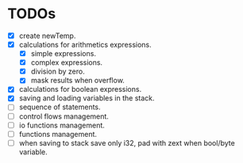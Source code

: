 # TODOs
- [x] create newTemp.
- [x] calculations for arithmetics expressions.
  - [x] simple expressions.
  - [x] complex expressions.
  - [x] division by zero.
  - [x] mask results when overflow.
- [x] calculations for boolean expressions.
- [x] saving and loading variables in the stack.
- [ ] sequence of statements.
- [ ] control flows management.
- [ ] io functions management.
- [ ] functions management.
- [ ] when saving to stack save only i32, pad with zext when bool/byte variable.
